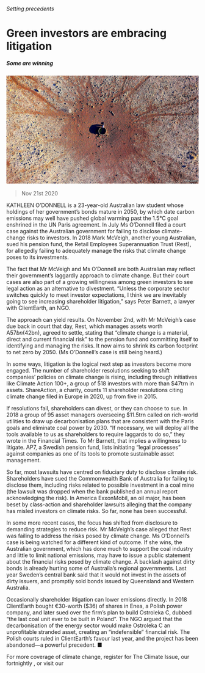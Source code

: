 ###### Setting precedents

# Green investors are embracing litigation 

##### Some are winning 

![image](images/20201121_FNP003_0.jpg) 

> Nov 21st 2020 

KATHLEEN O’DONNELL is a 23-year-old Australian law student whose holdings of her government’s bonds mature in 2050, by which date carbon emissions may well have pushed global warming past the 1.5°C goal enshrined in the UN Paris agreement. In July Ms O’Donnell filed a court case against the Australian government for failing to disclose climate-change risks to investors. In 2018 Mark McVeigh, another young Australian, sued his pension fund, the Retail Employees Superannuation Trust (Rest), for allegedly failing to adequately manage the risks that climate change poses to its investments.

The fact that Mr McVeigh and Ms O’Donnell are both Australian may reflect their government’s laggardly approach to climate change. But their court cases are also part of a growing willingness among green investors to see legal action as an alternative to divestment. “Unless the corporate sector switches quickly to meet investor expectations, I think we are inevitably going to see increasing shareholder litigation,” says Peter Barnett, a lawyer with ClientEarth, an NGO.


The approach can yield results. On November 2nd, with Mr McVeigh’s case due back in court that day, Rest, which manages assets worth A$57bn ($42bn), agreed to settle, stating that “climate change is a material, direct and current financial risk” to the pension fund and committing itself to identifying and managing the risks. It now aims to shrink its carbon footprint to net zero by 2050. (Ms O’Donnell’s case is still being heard.)

In some ways, litigation is the logical next step as investors become more engaged. The number of shareholder resolutions seeking to shift companies’ policies on climate change is rising, including through initiatives like Climate Action 100+, a group of 518 investors with more than $47trn in assets. ShareAction, a charity, counts 11 shareholder resolutions citing climate change filed in Europe in 2020, up from five in 2015.

If resolutions fail, shareholders can divest, or they can choose to sue. In 2018 a group of 95 asset managers overseeing $11.5trn called on rich-world utilities to draw up decarbonisation plans that are consistent with the Paris goals and eliminate coal power by 2030. “If necessary, we will deploy all the tools available to us as shareholders to require laggards to do so,” they wrote in the Financial Times. To Mr Barnett, that implies a willingness to litigate. AP7, a Swedish pension fund, lists initiating “legal processes” against companies as one of its tools to promote sustainable asset management.

So far, most lawsuits have centred on fiduciary duty to disclose climate risk. Shareholders have sued the Commonwealth Bank of Australia for failing to disclose them, including risks related to possible investment in a coal mine (the lawsuit was dropped when the bank published an annual report acknowledging the risk). In America ExxonMobil, an oil major, has been beset by class-action and shareholder lawsuits alleging that the company has misled investors on climate risks. So far, none has been successful.

In some more recent cases, the focus has shifted from disclosure to demanding strategies to reduce risk. Mr McVeigh’s case alleged that Rest was failing to address the risks posed by climate change. Ms O’Donnell’s case is being watched for a different kind of outcome. If she wins, the Australian government, which has done much to support the coal industry and little to limit national emissions, may have to issue a public statement about the financial risks posed by climate change. A backlash against dirty bonds is already hurting some of Australia’s regional governments. Last year Sweden’s central bank said that it would not invest in the assets of dirty issuers, and promptly sold bonds issued by Queensland and Western Australia.

Occasionally shareholder litigation can lower emissions directly. In 2018 ClientEarth bought €30-worth ($36) of shares in Enea, a Polish power company, and later sued over the firm’s plan to build Ostroleka C, dubbed “the last coal unit ever to be built in Poland”. The NGO argued that the decarbonisation of the energy sector would make Ostroleka C an unprofitable stranded asset, creating an “indefensible” financial risk. The Polish courts ruled in ClientEarth’s favour last year, and the project has been abandoned—a powerful precedent. ■

For more coverage of climate change, register for The Climate Issue, our fortnightly , or visit our 

